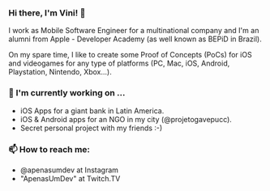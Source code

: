 ### Hi there, I'm Vini! 👋

I work as Mobile Software Engineer for a multinational company and I'm an alumni from Apple - Developer Academy (as well known as BEPiD in Brazil).

On my spare time, I like to create some Proof of Concepts (PoCs) for iOS and videogames for any type of platforms (PC, Mac, iOS, Android, Playstation, Nintendo, Xbox...). 

### 🌱 I'm currently working on ...
- iOS Apps for a giant bank in Latin America.
- iOS & Android apps for an NGO in my city (@projetogavepucc).
- Secret personal project with my friends :-)

### 📫 How to reach me:
- @apenasumdev at Instagram
- "ApenasUmDev" at Twitch.TV

<!--
**vinnyhiga137/vinnyhiga137** is a ✨ _special_ ✨ repository because its `README.md` (this file) appears on your GitHub profile.

Here are some ideas to get you started:

- 🔭 I’m currently working on ...
- 🌱 I’m currently learning ...
- 👯 I’m looking to collaborate on ...
- 🤔 I’m looking for help with ...
- 💬 Ask me about ...
- 📫 How to reach me: ...
- 😄 Pronouns: ...
- ⚡ Fun fact: ...
-->
